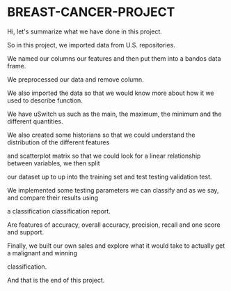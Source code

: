 # BREAST-CANCER-PROJECT


Hi, let's summarize what we have done in this project.

So in this project, we imported data from U.S. repositories.

We named our columns our features and then put them into a bandos data frame.


We preprocessed our data and remove column.


We also imported the data so that we would know more about how it we used to describe function.

We have uSwitch us such as the main, the maximum, the minimum and the different quantities.


We also created some historians so that we could understand the distribution of the different features


and scatterplot matrix so that we could look for a linear relationship between variables, we then split


our dataset up to up into the training set and test testing validation test.


We implemented some testing parameters we can classify and as we say, and compare their results using

a classification classification report.


Are features of accuracy, overall accuracy, precision, recall and one score and support.


Finally, we built our own sales and explore what it would take to actually get a malignant and winning


classification.


And that is the end of this project.

